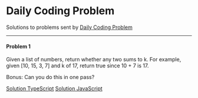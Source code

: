 # Daily Coding Problem

Solutions to problems sent by [Daily Coding Problem](dailycodingproblem.com)

---

#### Problem 1

Given a list of numbers, return whether any two sums to k.
For example, given [10, 15, 3, 7] and k of 17, return true since 10 + 7 is 17.

Bonus: Can you do this in one pass?

[Solution TypeScript](solutions/problem_001.ts)
[Solution JavaScript](dist/problem_001.js)